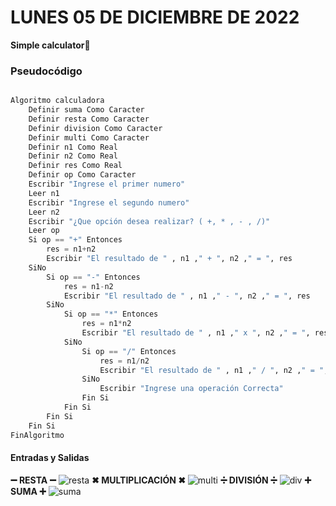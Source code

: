 # LUNES 05 DE DICIEMBRE DE 2022
**Simple calculator📱**

### Pseudocódigo
```python

Algoritmo calculadora
	Definir suma Como Caracter
	Definir resta Como Caracter
	Definir division Como Caracter
	Definir multi Como Caracter
	Definir n1 Como Real
	Definir n2 Como Real
	Definir res Como Real
	Definir op Como Caracter
	Escribir "Ingrese el primer numero"
	Leer n1
	Escribir "Ingrese el segundo numero"
	Leer n2
	Escribir "¿Que opción desea realizar? ( +, * , - , /)"
	Leer op
	Si op == "+" Entonces
		res = n1+n2
		Escribir "El resultado de " , n1 ," + ", n2 ," = ", res
	SiNo 
		Si op == "-" Entonces
			res = n1-n2
			Escribir "El resultado de " , n1 ," - ", n2 ," = ", res
		SiNo
			Si op == "*" Entonces
				res = n1*n2
				Escribir "El resultado de " , n1 ," x ", n2 ," = ", res
			SiNo
				Si op == "/" Entonces
					res = n1/n2
					Escribir "El resultado de " , n1 ," / ", n2 ," = ", res
				SiNo
					Escribir "Ingrese una operación Correcta"
				Fin Si
			Fin Si
		Fin Si
	Fin Si
FinAlgoritmo

```
#### Entradas y Salidas
**➖ RESTA ➖**
![resta](https://user-images.githubusercontent.com/78062925/205770032-059fe5fd-af40-4626-80b6-12f20680bba6.png)
**✖ MULTIPLICACIÓN ✖**
![multi](https://user-images.githubusercontent.com/78062925/205770033-cb6dcbe7-dd33-45a6-8aff-6e843b426561.png)
**➗ DIVISIÓN ➗**
![div](https://user-images.githubusercontent.com/78062925/205770034-509d53b2-8868-4477-a210-80f8c6781707.png)
**➕ SUMA ➕**
![suma](https://user-images.githubusercontent.com/78062925/205770036-3d901097-80c5-4bf4-b531-0e9fc2162dd0.png)


